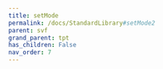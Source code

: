 ```yaml
---
title: setMode
permalink: /docs/StandardLibrary#setMode2
parent: svf
grand_parent: tpt
has_children: False
nav_order: 7
---
```

